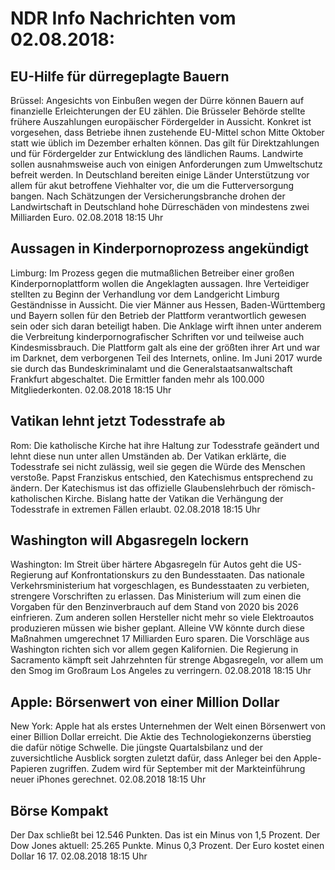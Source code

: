 # NDR Info Nachrichten vom 02.08.2018:


## EU-Hilfe für dürregeplagte Bauern
Brüssel: Angesichts von Einbußen wegen der Dürre können Bauern auf finanzielle Erleichterungen der EU zählen. Die Brüsseler Behörde stellte frühere Auszahlungen europäischer Fördergelder in Aussicht. Konkret ist vorgesehen, dass Betriebe ihnen zustehende EU-Mittel schon Mitte Oktober statt wie üblich im Dezember erhalten können. Das gilt für Direktzahlungen und für Fördergelder zur Entwicklung des ländlichen Raums. Landwirte sollen ausnahmsweise auch von einigen Anforderungen zum Umweltschutz befreit werden. In Deutschland bereiten einige Länder Unterstützung vor allem für akut betroffene Viehhalter vor, die um die Futterversorgung bangen. Nach Schätzungen der Versicherungsbranche drohen der Landwirtschaft in Deutschland hohe Dürreschäden von mindestens zwei Milliarden Euro. 02.08.2018 18:15 Uhr 

## Aussagen in Kinderpornoprozess angekündigt
Limburg: Im Prozess gegen die mutmaßlichen Betreiber einer großen Kinderpornoplattform wollen die Angeklagten aussagen. Ihre Verteidiger stellten zu Beginn der Verhandlung vor dem Landgericht Limburg Geständnisse in Aussicht. Die vier Männer aus Hessen, Baden-Württemberg und Bayern sollen für den Betrieb der Plattform verantwortlich gewesen sein oder sich daran beteiligt haben. Die Anklage wirft ihnen unter anderem die Verbreitung kinderpornografischer Schriften vor und teilweise auch Kindesmissbrauch. Die Plattform galt als eine der größten ihrer Art und war im Darknet, dem verborgenen Teil des Internets, online. Im Juni 2017 wurde sie durch das Bundeskriminalamt und die Generalstaatsanwaltschaft Frankfurt abgeschaltet. Die Ermittler fanden mehr als 100.000 Mitgliederkonten. 02.08.2018 18:15 Uhr 

## Vatikan lehnt jetzt Todesstrafe ab
Rom: Die katholische Kirche hat ihre Haltung zur Todesstrafe geändert und lehnt diese nun unter allen Umständen ab. Der Vatikan erklärte, die Todesstrafe sei nicht zulässig, weil sie gegen die Würde des Menschen verstoße. Papst Franziskus entschied, den Katechismus entsprechend zu ändern. Der Katechismus ist das offizielle Glaubenslehrbuch der römisch-katholischen Kirche. Bislang hatte der Vatikan die Verhängung der Todesstrafe in extremen Fällen erlaubt. 02.08.2018 18:15 Uhr 

## Washington will Abgasregeln lockern
Washington: Im Streit über härtere Abgasregeln für Autos geht die US-Regierung auf Konfrontationskurs zu den Bundesstaaten. Das nationale Verkehrsministerium hat vorgeschlagen, es Bundesstaaten zu verbieten, strengere Vorschriften zu erlassen. Das Ministerium will zum einen die Vorgaben für den Benzinverbrauch auf dem Stand von 2020 bis 2026 einfrieren. Zum anderen sollen Hersteller nicht mehr so viele Elektroautos produzieren müssen wie bisher geplant. Alleine VW könnte durch diese Maßnahmen umgerechnet 17 Milliarden Euro sparen. Die Vorschläge aus Washington richten sich vor allem gegen Kalifornien. Die Regierung in Sacramento kämpft seit Jahrzehnten für strenge Abgasregeln, vor allem um den Smog im Großraum Los Angeles zu verringern. 02.08.2018 18:15 Uhr 

## Apple: Börsenwert von einer Million Dollar
New York: 			Apple hat als erstes Unternehmen der Welt einen Börsenwert von einer Billion Dollar erreicht. Die Aktie des Technologiekonzerns überstieg die dafür nötige Schwelle. Die jüngste Quartalsbilanz und der zuversichtliche Ausblick sorgten zuletzt dafür, dass Anleger bei den Apple-Papieren zugriffen. Zudem wird für September mit der Markteinführung neuer iPhones gerechnet. 02.08.2018 18:15 Uhr 

## Börse Kompakt
Der Dax schließt bei 12.546 Punkten. Das ist ein Minus von 1,5 Prozent. Der Dow Jones aktuell: 25.265 Punkte. Minus 0,3 Prozent. Der Euro kostet einen Dollar 16 17. 02.08.2018 18:15 Uhr 
